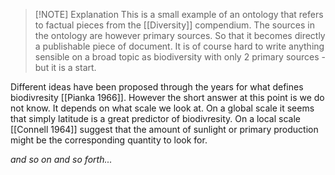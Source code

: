 
> [!NOTE] Explanation
> This is a small example of an ontology that refers to factual pieces from the [[Diversity]] compendium. The sources in the ontology are however primary sources. So that it becomes directly a publishable piece of document. 
> It is of course hard to write anything sensible on a broad topic as biodiversity with only 2 primary sources - but it is a start. 


Different ideas have been proposed through the years for what defines biodivresity [[Pianka 1966]]. However the short answer at this point is we do not know. It depends on what scale we look at. On a global scale it seems that simply latitude is a great predictor of biodivresity. On a local scale [[Connell 1964]] suggest that the amount of sunlight or primary production might be the corresponding quantity to look for. 

*and so on and so forth...*